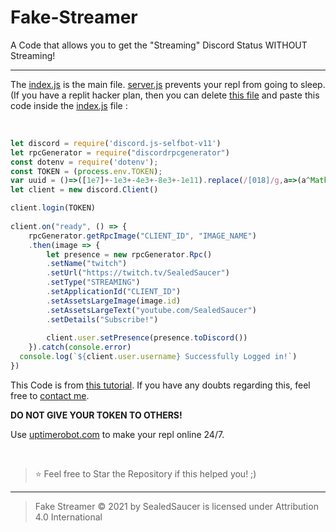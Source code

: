 # Fake-Streamer
A Code that allows you to get the "Streaming" Discord Status WITHOUT Streaming!

----

The [index.js](https://github.com/SealedSaucer/Fake-Streamer/blob/main/index.js) is the main file. [server.js](https://github.com/SealedSaucer/Fake-Streamer/blob/main/server.js) prevents your repl from going to sleep. (If you have a replit hacker plan, then you can delete [this file](https://github.com/SealedSaucer/Fake-Streamer/blob/main/server.js) and paste this code inside the [index.js](https://github.com/SealedSaucer/Fake-Streamer/blob/main/index.js) file : 

</br>

```js
let discord = require('discord.js-selfbot-v11')
let rpcGenerator = require("discordrpcgenerator")
const dotenv = require('dotenv');
const TOKEN = (process.env.TOKEN);
var uuid = ()=>([1e7]+-1e3+-4e3+-8e3+-1e11).replace(/[018]/g,a=>(a^Math.random()*16>>a/4).toString(16))
let client = new discord.Client()

client.login(TOKEN)
 
client.on("ready", () => {
    rpcGenerator.getRpcImage("CLIENT_ID", "IMAGE_NAME")
    .then(image => {
        let presence = new rpcGenerator.Rpc()
        .setName("twitch")
        .setUrl("https://twitch.tv/SealedSaucer")
        .setType("STREAMING")
        .setApplicationId("CLIENT_ID")
        .setAssetsLargeImage(image.id)
        .setAssetsLargeText("youtube.com/SealedSaucer")
        .setDetails("Subscribe!")
 
        client.user.setPresence(presence.toDiscord())
    }).catch(console.error)
  console.log(`${client.user.username} Successfully Logged in!`)
})
```

This Code is from [this tutorial](https://youtu.be/GjrF217g5qs). If you have any doubts regarding this, feel free to [contact me](https://dsc.gg/phantom).

**DO NOT GIVE YOUR TOKEN TO OTHERS!**

Use [uptimerobot.com](https://uptimerobot.com) to make your repl online 24/7.

</br>

> ⭐ Feel free to Star the Repository if this helped you! ;)

----

> Fake Streamer © 2021 by SealedSaucer is licensed under Attribution 4.0 International 
